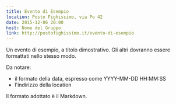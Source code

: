 ```yaml
---
title: Evento di Esempio
location: Posto Fighissimo, via Po 42
date: 2015-12-06 20:00
host: Nome del Gruppo
link: http://postofighissimo.it/evento-di-esempio
---
```


Un evento di esempio, a titolo dimostrativo. Gli altri dovranno essere formattati nello stesso modo.

Da notare:
 * il formato della data, espresso come YYYY-MM-DD HH:MM:SS
 * l'indirizzo della location

Il formato adottato è il Markdown.

